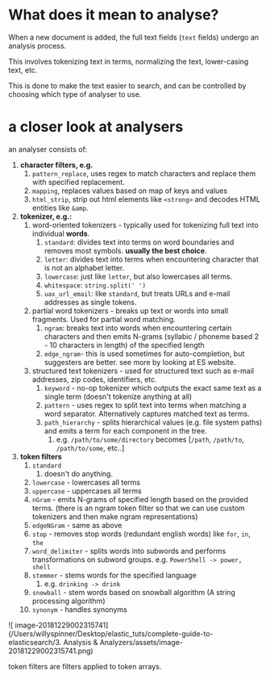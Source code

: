# What does it mean to analyse?

When a new document is added, the full text fields (`text` fields) undergo an analysis process.

This involves tokenizing text in terms, normalizing the text, lower-casing text, etc.

This is done to make the text easier to search, and can be controlled by choosing which type of analyser to use.

# a closer look at analysers

an analyser consists of:

1. **character filters, e.g.**
   1.  `pattern_replace`, uses regex to match characters and replace them with specified replacement.
   2. `mapping`, replaces values based on map of keys and values
   3. `html_strip`, strip out html elements like `<strong>` and decodes HTML entities like `&amp`.
2. **tokenizer, e.g.:**
   1. word-oriented tokenizers - typically used for tokenizing full text into individual **words**.
      1. `standard`: divides text into terms on word boundaries and removes most symbols. **usually the best choice**.
      2. `letter`: divides text into terms when encountering character that is not an alphabet letter.
      3. `lowercase`: just like `letter`, but also lowercases all terms.
      4. `whitespace`: `string.split(' ')`
      5. `uax_url_email`: like `standard`, but treats URLs and e-mail addresses as single tokens.
   2. partial word tokenizers - breaks up text or words into small fragments. Used for partial word matching.
      1. `ngram`: breaks text into words when encountering certain characters and then emits N-grams (syllabic / phoneme based 2 - 10 characters in length) of the specified length
      2. `edge_ngram`- this is used sometimes for auto-completion, but suggesters are better. see more by looking at ES website.
   3. structured text tokenizers - used for structured text such as e-mail addresses, zip codes, identifiers, etc.
      1. `keyword` - no-op tokenizer which outputs the exact same text as a single term (doesn't tokenize anything at all)
      2. `pattern` - uses regex to split text into terms when matching a word separator. Alternatively captures matched text as terms.
      3. `path_hierarchy` - splits hierarchical values (e.g. file system paths) and emits a term for each component in the tree.
         1. e.g. `/path/to/some/directory` becomes [`/path`, `/path/to`, `/path/to/some`, etc..]
3. **token filters**
   1. `standard`
      1. doesn't do anything. 
   2. `lowercase` - lowercases all terms
   3. `uppercase` - uppercases all terms
   4. `nGram` - emits N-grams of specified length based on the provided terms. (there is an ngram token filter so that we can use custom tokenizers and then make ngram representations)
   5. `edgeNGram` - same as above
   6. `stop` - removes stop words (redundant english words) like `for`, `in`, `the`
   7. `word_delimiter` - splits words into subwords and performs transformations on subword groups. e.g. `PowerShell -> power, shell`
   8. `stemmer` - stems words for the specified language
      1. e.g. `drinking -> drink`
   9. `snowball` - stem words based on snowball algorithm (A string processing algorithm)
   10. `synonym` - handles synonyms 

![ image-20181229002315741](/Users/willyspinner/Desktop/elastic_tuts/complete-guide-to-elasticsearch/3. Analysis & Analyzers/assets/image-20181229002315741.png)

token filters are filters applied to token arrays. 

